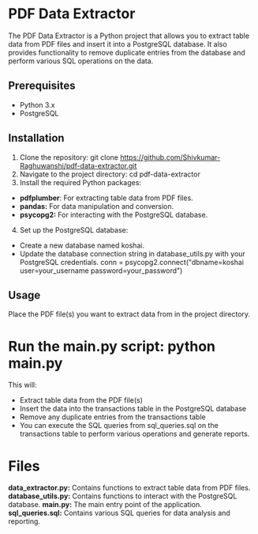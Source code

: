 # PDF Data Extractor

The PDF Data Extractor is a Python project that allows you to extract table data from PDF files and insert it into a PostgreSQL database. It also provides functionality to remove duplicate entries from the database and perform various SQL operations on the data.

## Prerequisites

- Python 3.x
- PostgreSQL

## Installation

1. Clone the repository:
  git clone https://github.com/Shivkumar-Raghuwanshi/pdf-data-extractor.git
2. Navigate to the project directory: cd pdf-data-extractor
3. Install the required Python packages:
- **pdfplumber**: For extracting table data from PDF files.
- **pandas:** For data manipulation and conversion.
- **psycopg2:** For interacting with the PostgreSQL database.

4. Set up the PostgreSQL database:
- Create a new database named koshai.
- Update the database connection string in database_utils.py with your PostgreSQL credentials.
conn = psycopg2.connect("dbname=koshai user=your_username password=your_password")

## Usage
Place the PDF file(s) you want to extract data from in the project directory.
# Run the main.py script: python main.py
This will:
- Extract table data from the PDF file(s)
- Insert the data into the transactions table in the PostgreSQL database
- Remove any duplicate entries from the transactions table
- You can execute the SQL queries from sql_queries.sql on the transactions table to perform various operations and generate reports.

# Files
**data_extractor.py:** Contains functions to extract table data from PDF files.
**database_utils.py:** Contains functions to interact with the PostgreSQL database.
**main.py:** The main entry point of the application.
**sql_queries.sql:** Contains various SQL queries for data analysis and reporting.

